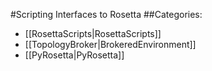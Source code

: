 #Scripting Interfaces to Rosetta
##Categories:
* [[RosettaScripts|RosettaScripts]]
* [[TopologyBroker|BrokeredEnvironment]]
* [[PyRosetta|PyRosetta]]